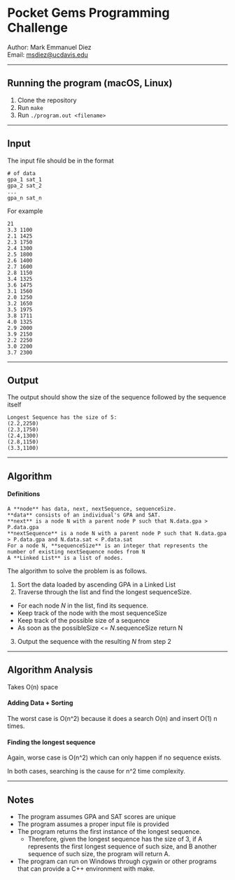 # Pocket Gems Programming Challenge
Author: Mark Emmanuel Diez  
Email: msdiez@ucdavis.edu

---
## Running the program (macOS, Linux)
1. Clone the repository
2. Run `make`
3. Run `./program.out <filename>`

---
## Input
The input file should be in the format
```
# of data
gpa_1 sat_1
gpa_2 sat_2
...
gpa_n sat_n
```

For example
```
21
3.3 1100
2.1 1425
2.3 1750
2.4 1300
2.5 1800
2.6 1400
2.7 1600
2.8 1150
3.4 1325
3.6 1475
3.1 1560
2.0 1250
3.2 1650
3.5 1975
3.8 1711
4.0 1325
2.9 2000
3.9 2150
2.2 2250
3.0 2200
3.7 2300
```

---
## Output
The output should show the size of the sequence followed by the sequence itself
```
Longest Sequence has the size of 5:
(2.2,2250)
(2.3,1750)
(2.4,1300)
(2.8,1150)
(3.3,1100)
```

---
## Algorithm
#### Definitions
```
A **node** has data, next, nextSequence, sequenceSize.  
**data** consists of an individual's GPA and SAT.  
**next** is a node N with a parent node P such that N.data.gpa > P.data.gpa  
**nextSequence** is a node N with a parent node P such that N.data.gpa > P.data.gpa and N.data.sat < P.data.sat  
For a node N, **sequenceSize** is an integer that represents the number of existing nextSequence nodes from N   
A **Linked List** is a list of nodes.
```

The algorithm to solve the problem is as follows.  

1. Sort the data loaded by ascending GPA in a Linked List
2. Traverse through the list and find the longest sequenceSize.
  - For each node *N* in the list, find its sequence.
  - Keep track of the node with the most sequenceSize
  - Keep track of the possible size of a sequence
  - As soon as the possibleSize <= *N*.sequenceSize return N
3. Output the sequence with the resulting *N* from step 2

---
## Algorithm Analysis
Takes O(n) space

#### Adding Data + Sorting
The worst case is O(n^2) because it does a search O(n) and insert O(1) n times.

#### Finding the longest sequence
Again, worse case is O(n^2) which can only happen if no sequence exists.

In both cases, searching is the cause for n^2 time complexity.

---
## Notes
- The program assumes GPA and SAT scores are unique
- The program assumes a proper input file is provided
- The program returns the first instance of the longest sequence.
  - Therefore, given the longest sequence has the size of 3, if A represents the first longest sequence of such size, and B another sequence of such size, the program will return A.
- The program can run on Windows through cygwin or other programs that can provide a C++ environment with make.
